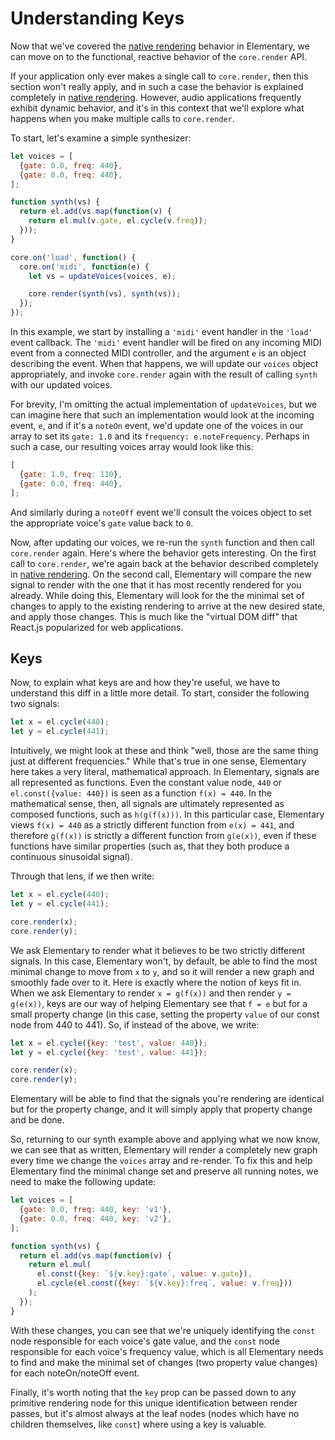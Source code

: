 # Understanding Keys

Now that we've covered the [native rendering](./Native_Rendering.md) behavior in Elementary,
we can move on to the functional, reactive behavior of the `core.render` API.

If your application only ever makes a single call to `core.render`, then this section won't
really apply, and in such a case the behavior is explained completely in [native rendering](./Native_Rendering.md).
However, audio applications frequently exhibit dynamic behavior, and it's in this context that
we'll explore what happens when you make multiple calls to `core.render`.

To start, let's examine a simple synthesizer:

```js
let voices = [
  {gate: 0.0, freq: 440},
  {gate: 0.0, freq: 440},
];

function synth(vs) {
  return el.add(vs.map(function(v) {
    return el.mul(v.gate, el.cycle(v.freq));
  }));
}

core.on('load', function() {
  core.on('midi', function(e) {
    let vs = updateVoices(voices, e);

    core.render(synth(vs), synth(vs));
  });
});
```

In this example, we start by installing a `'midi'` event handler in the `'load'` event
callback. The `'midi'` event handler will be fired on any incoming MIDI event from a connected
MIDI controller, and the argument `e` is an object describing the event. When that happens,
we will update our `voices` object appropriately, and invoke `core.render` again with the result
of calling `synth` with our updated voices.

For brevity, I'm omitting the actual implementation of `updateVoices`, but we can imagine here that
such an implementation would look at the incoming event, `e`, and if it's a `noteOn` event, we'd update
one of the voices in our array to set its `gate: 1.0` and its `frequency: e.noteFrequency`. Perhaps in
such a case, our resulting voices array would look like this:

```js
[
  {gate: 1.0, freq: 110},
  {gate: 0.0, freq: 440},
];
```

And similarly during a `noteOff` event we'll consult the voices object to set the appropriate voice's
`gate` value back to `0`.

Now, after updating our voices, we re-run the `synth` function and then call `core.render` again. Here's
where the behavior gets interesting. On the first call to `core.render`, we're again back at the behavior
described completely in [native rendering](./Native_Rendering.md). On the second call, Elementary will compare the
new signal to render with the one that it has most recently rendered for you already. While doing this, Elementary
will look for the the minimal set of changes to apply to the existing rendering to arrive at the new desired state, and
apply those changes. This is much like the "virtual DOM diff" that React.js popularized for web applications.

## Keys

Now, to explain what keys are and how they're useful, we have to understand this diff in a little more detail. To
start, consider the following two signals:

```js
let x = el.cycle(440);
let y = el.cycle(441);
```

Intuitively, we might look at these and think "well, those are the same thing just at different frequencies." While that's
true in one sense, Elementary here takes a very literal, mathematical approach. In Elementary, signals are all represented
as functions. Even the constant value node, `440` or `el.const({value: 440})` is seen as a function `f(x) = 440`. In the
mathematical sense, then, all signals are ultimately represented as composed functions, such as `h(g(f(x)))`. In this particular case,
Elementary views `f(x) = 440` as a strictly different function from `e(x) = 441`, and therefore `g(f(x))` is strictly a different
function from `g(e(x))`, even if these functions have similar properties (such as, that they both produce a continuous sinusoidal signal).

Through that lens, if we then write:

```js
let x = el.cycle(440);
let y = el.cycle(441);

core.render(x);
core.render(y);
```

We ask Elementary to render what it believes to be two strictly different signals. In this case, Elementary won't, by default, be
able to find the most minimal change to move from `x` to `y`, and so it will render a new graph and smoothly fade over to it. Here
is exactly where the notion of keys fit in. When we ask Elementary to render `x = g(f(x))` and then render `y = g(e(x))`, keys are our
way of helping Elementary see that `f = e` but for a small property change (in this case, setting the property `value` of our const node
from 440 to 441). So, if instead of the above, we write:

```js
let x = el.cycle({key: 'test', value: 440});
let y = el.cycle({key: 'test', value: 441});

core.render(x);
core.render(y);
```

Elementary will be able to find that the signals you're rendering are identical but for the property change, and it will simply apply
that property change and be done.

So, returning to our synth example above and applying what we now know, we can see that as written, Elementary
will render a completely new graph every time we change the `voices` array and re-render. To fix this and help
Elementary find the minimal change set and preserve all running notes, we need to make the following update:

```js
let voices = [
  {gate: 0.0, freq: 440, key: 'v1'},
  {gate: 0.0, freq: 440, key: 'v2'},
];

function synth(vs) {
  return el.add(vs.map(function(v) {
    return el.mul(
      el.const({key: `${v.key}:gate`, value: v.gate}),
      el.cycle(el.const({key: `${v.key}:freq`, value: v.freq}))
    );
  });
}
```

With these changes, you can see that we're uniquely identifying the `const` node responsible for each voice's
gate value, and the `const` node responsible for each voice's frequency value, which is all Elementary needs
to find and make the minimal set of changes (two property value changes) for each noteOn/noteOff event.

Finally, it's worth noting that the `key` prop can be passed down to any primitive rendering node for this
unique identification between render passes, but it's almost always at the leaf nodes (nodes which have no children themselves, like `const`) where
using a key is valuable.
